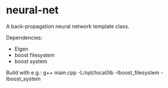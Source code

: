 neural-net
==========

A back-propagation neural network template class.

Dependencies:
- Eigen
- boost filesystem
- boost system

Build with e.g.:
g++ main.cpp -L/opt/local/lib -lboost_filesystem -lboost_system